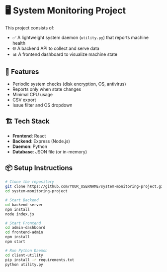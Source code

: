 # 🖥️ System Monitoring Project

This project consists of:
- ✅ A lightweight system daemon (`utility.py`) that reports machine health  
- 🌐 A backend API to collect and serve data  
- 📊 A frontend dashboard to visualize machine state  

## 🚀 Features
- Periodic system checks (disk encryption, OS, antivirus)  
- Reports only when state changes  
- Minimal CPU usage  
- CSV export  
- Issue filter and OS dropdown  

## 🏗️ Tech Stack
- **Frontend**: React  
- **Backend**: Express (Node.js)  
- **Daemon**: Python  
- **Database**: JSON file (or in-memory)  

## 📦 Setup Instructions

```bash
# Clone the repository
git clone https://github.com/YOUR_USERNAME/system-monitoring-project.git
cd system-monitoring-project

# Start Backend
cd backend-server
npm install
node index.js

# Start Frontend
cd admin-dashboard
cd frontend-admin
npm install
npm start

# Run Python Daemon
cd client-utility
pip install -r requirements.txt
python utility.py
